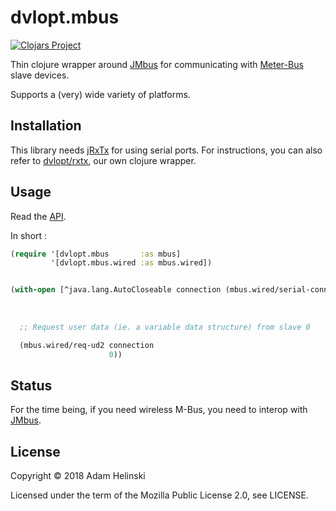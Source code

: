 # dvlopt.mbus

[![Clojars
Project](https://img.shields.io/clojars/v/dvlopt/mbus.svg)](https://clojars.org/dvlopt/mbus)

Thin clojure wrapper around [JMbus](https://www.openmuc.org/m-bus/) for
communicating with [Meter-Bus](https://en.wikipedia.org/wiki/Meter-Bus) slave
devices.

Supports a (very) wide variety of platforms.

## Installation

This library needs [jRxTx](https://github.com/openmuc/jrxtx) for using serial
ports. For instructions, you can also refer to
[dvlopt/rxtx](https://github.com/dvlopt/rxtx), our own clojure wrapper.

## Usage

Read the [API](https://dvlopt.github.io/doc/clojure/dvlopt/mbus/index.html).

In short :

```clj
(require '[dvlopt.mbus       :as mbus]
         '[dvlopt.mbus.wired :as mbus.wired])


(with-open [^java.lang.AutoCloseable connection (mbus.wired/serial-connection "/dev/ttyUSB0"
                                                                              {::mbus/timeout   1000
                                                                               ::mbus/baud-rate 2400})]
  
  ;; Request user data (ie. a variable data structure) from slave 0

  (mbus.wired/req-ud2 connection
                      0))
```

## Status

For the time being, if you need wireless M-Bus, you need to interop with
[JMbus](https://www.openmuc.org/m-bus/).

## License

Copyright © 2018 Adam Helinski

Licensed under the term of the Mozilla Public License 2.0, see LICENSE.
